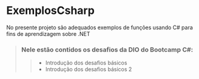 # ExemplosCsharp
No presente projeto são adequados exemplos de funções usando C# para fins de aprendizagem sobre .NET
> ### Nele estão contidos os desafios da DIO do Bootcamp C#:
> > - Introdução dos desafios básicos
> > - Introdução dos desafios básicos 2

